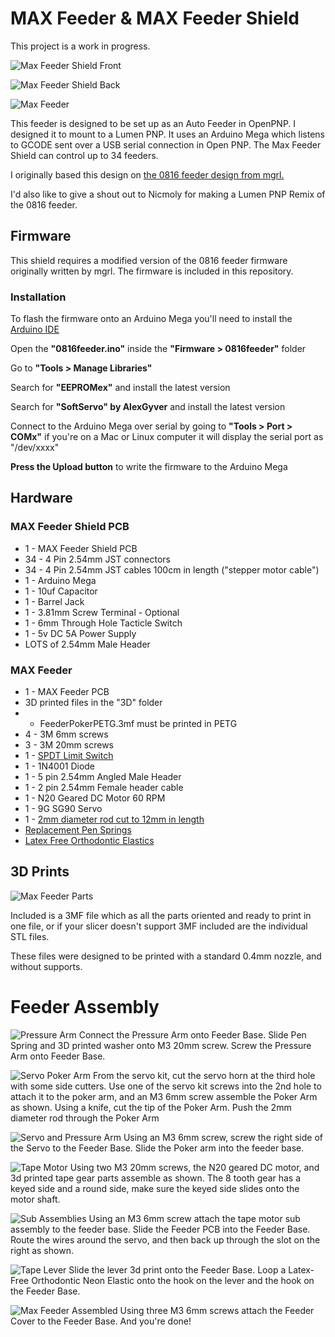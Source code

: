 # MAX Feeder & MAX Feeder Shield

This project is a work in progress.

![Max Feeder Shield Front](/Docs/max-front.jpg)

![Max Feeder Shield Back](/Docs/max-back.jpg)

![Max Feeder](/Docs/MaxFeeder.JPG)

This feeder is designed to be set up as an Auto Feeder in OpenPNP. I designed it to mount to a Lumen PNP. It uses an Arduino Mega which listens to GCODE sent over a USB serial connection in Open PNP. The Max Feeder Shield can control up to 34 feeders.

I originally based this design on [the 0816 feeder design from mgrl.](https://docs.mgrl.de/maschine:pickandplace:feeder:0816feeder:nativeshield)

I'd also like to give a shout out to Nicmoly for making a Lumen PNP Remix of the 0816 feeder.

## Firmware

This shield requires a modified version of the 0816 feeder firmware originally written by mgrl. The firmware is included in this repository.

### Installation

To flash the firmware onto an Arduino Mega you'll need to install the [Arduino IDE](https://www.arduino.cc/en/software)

Open the **"0816feeder.ino"** inside the **"Firmware > 0816feeder"** folder

Go to **"Tools > Manage Libraries"**

Search for **"EEPROMex"** and install the latest version

Search for **"SoftServo" by AlexGyver** and install the latest version

Connect to the Arduino Mega over serial by going to **"Tools > Port > COMx"** if you're on a Mac or Linux computer it will display the serial port as "/dev/xxxx"

**Press the Upload button** to write the firmware to the Arduino Mega

## Hardware

### MAX Feeder Shield PCB
- 1 - MAX Feeder Shield PCB
- 34 - 4 Pin 2.54mm JST connectors
- 34 - 4 Pin 2.54mm JST cables 100cm in length ("stepper motor cable")
- 1 - Arduino Mega
- 1 - 10uf Capacitor
- 1 - Barrel Jack
- 1 - 3.81mm Screw Terminal - Optional
- 1 - 6mm Through Hole Tacticle Switch
- 1 - 5v DC 5A Power Supply
- LOTS of 2.54mm Male Header

### MAX Feeder
- 1 - MAX Feeder PCB
- 3D printed files in the "3D" folder
- - FeederPokerPETG.3mf must be printed in PETG
- 4 - 3M 6mm screws
- 3 - 3M 20mm screws
- 1 - [SPDT Limit Switch](https://www.amazon.com/dp/B088W8WMTB)
- 1 - 1N4001 Diode
- 1 - 5 pin 2.54mm Angled Male Header
- 1 - 2 pin 2.54mm Female header cable
- 1 - N20 Geared DC Motor 60 RPM
- 1 - 9G SG90 Servo
- 1 - [2mm diameter rod cut to 12mm in length](https://www.amazon.com/dp/B0962RMLVJ)
- [Replacement Pen Springs](https://www.amazon.com/dp/B089JYV7BT)
- [Latex Free Orthodontic Elastics](https://www.amazon.com/dp/B08NCK1K6P)


## 3D Prints

![Max Feeder Parts](/Docs/3mf.jpg)

Included is a 3MF file which as all the parts oriented and ready to print in one file, or if your slicer doesn't support 3MF included are the individual STL files.

These files were designed to be printed with a standard 0.4mm nozzle, and without supports.

# Feeder Assembly

![Pressure Arm](/Docs/assembly_01_pressure_arm.jpg)
Connect the Pressure Arm onto Feeder Base. Slide Pen Spring and 3D printed washer onto M3 20mm screw. Screw the Pressure Arm onto Feeder Base.

![Servo Poker Arm](/Docs/assembly_02_servo_poker.jpg)
From the servo kit, cut the servo horn at the third hole with some side cutters. Use one of the servo kit screws into the 2nd hole to attach it to the poker arm, and an M3 6mm screw assemble the Poker Arm as shown. Using a knife, cut the tip of the Poker Arm. Push the 2mm diameter rod through the Poker Arm

![Servo and Pressure Arm](/Docs/assembly_03_poker_pressure.jpg)
Using an M3 6mm screw, screw the right side of the Servo to the Feeder Base. Slide the Poker arm into the feeder base.

![Tape Motor](/Docs/assembly_04_tape_motor.jpg)
Using two M3 20mm screws, the N20 geared DC motor, and 3d printed tape gear parts assemble as shown. The 8 tooth gear has a keyed side and a round side, make sure the keyed side slides onto the motor shaft.

![Sub Assemblies](/Docs/assembly_05_pcb_motor.jpg)
Using an M3 6mm screw attach the tape motor sub assembly to the feeder base. Slide the Feeder PCB into the Feeder Base. Route the wires around the servo, and then back up through the slot on the right as shown.

![Tape Lever](/Docs/assembly_06_lever.jpg)
Slide the lever 3d print onto the Feeder Base. Loop a Latex-Free Orthodontic Neon Elastic onto the hook on the lever and the hook on the Feeder Base.

![Max Feeder Assembled](/Docs/assembly_07_max_feeder.jpg)
Using three M3 6mm screws attach the Feeder Cover to the Feeder Base. And you're done!